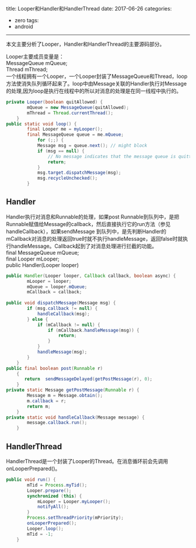 title: Looper和Handler和HandlerThread
date: 2017-06-26
categories:
- zero
tags:
- android

---

本文主要分析了Looper，Handler和HandlerThread的主要源码部分。

<!-- more -->

Looper主要成员变量是：   
MessageQueue mQueue;   
Thread mThread;   
一个线程拥有一个Looper，一个Looper封装了MessageQueue和Thread，loop方法使消失队列循环起来了。loop中由Message关联的Handler执行对Message的处理,因为loop是执行在线程中的所以对消息的处理是在同一线程中执行的。  

```java
private Looper(boolean quitAllowed) {
        mQueue = new MessageQueue(quitAllowed);
        mThread = Thread.currentThread();
    }
public static void loop() {
        final Looper me = myLooper();
        final MessageQueue queue = me.mQueue;
			for (;;) {
            Message msg = queue.next(); // might block
            if (msg == null) {
                // No message indicates that the message queue is quitting.
                return;
            }
            msg.target.dispatchMessage(msg);
            msg.recycleUnchecked();
        }
```   

## Handler 
  
Handler执行对消息和Runnable的处理，如果post Runnable到队列中，是把Runnable赋值给Message的callback，然后直接执行它的run方法（参见handleCallback），如果sendMessage 到队列中，是先判断Handler的mCallback对消息的处理返回true时就不执行handleMessage，返回false时就执行handleMessage。Callback起到了对消息处理进行拦截的功能。   
final MessageQueue mQueue;   
final Looper mLooper;   
public Handler(Looper looper)   

```java  
public Handler(Looper looper, Callback callback, boolean async) {
        mLooper = looper;
        mQueue = looper.mQueue;
        mCallback = callback;
        
public void dispatchMessage(Message msg) {
        if (msg.callback != null) {
            handleCallback(msg);
        } else {
            if (mCallback != null) {
                if (mCallback.handleMessage(msg)) {
                    return;
                }
            }
            handleMessage(msg);
        }
    }
public final boolean post(Runnable r)
    {
       return  sendMessageDelayed(getPostMessage(r), 0);
    }
private static Message getPostMessage(Runnable r) {
        Message m = Message.obtain();
        m.callback = r;
        return m;
    }
private static void handleCallback(Message message) {
        message.callback.run();
    }
```   

## HandlerThread   

HandlerThread是一个封装了Looper的Thread。在消息循环前会先调用onLooperPrepared()。   

```java
public void run() {
        mTid = Process.myTid();
        Looper.prepare();
        synchronized (this) {
            mLooper = Looper.myLooper();
            notifyAll();
        }
        Process.setThreadPriority(mPriority);
        onLooperPrepared();
        Looper.loop();
        mTid = -1;
    }
```   
   
   